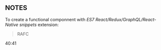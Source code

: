 ## NOTES

To create a functional componnent with _ES7 React/Redux/GraphQL/React-Native snippets_ extension:

> RAFC

40:41

